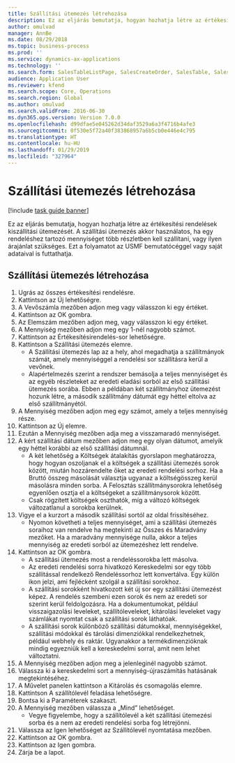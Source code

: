 ```yaml
---
title: Szállítási ütemezés létrehozása
description: Ez az eljárás bemutatja, hogyan hozhatja létre az értékesítési rendelések kiszállítási ütemezését.
author: omulvad
manager: AnnBe
ms.date: 08/29/2018
ms.topic: business-process
ms.prod: ''
ms.service: dynamics-ax-applications
ms.technology: ''
ms.search.form: SalesTableListPage, SalesCreateOrder, SalesTable, SalesDeliverySchedule, SalesEditLines,  SrsReportViewerForm
audience: Application User
ms.reviewer: kfend
ms.search.scope: Core, Operations
ms.search.region: Global
ms.author: omulvad
ms.search.validFrom: 2016-06-30
ms.dyn365.ops.version: Version 7.0.0
ms.openlocfilehash: d99dfae5e045262d34daf3529a6a3f4716b4afe3
ms.sourcegitcommit: 0f530e5f72a40f383868957a6b5cb0e446e4c795
ms.translationtype: HT
ms.contentlocale: hu-HU
ms.lasthandoff: 01/29/2019
ms.locfileid: "327964"
---
```

# <a name="create-delivery-schedule"></a>Szállítási ütemezés létrehozása

[!include [task guide banner](../../includes/task-guide-banner.md)]

Ez az eljárás bemutatja, hogyan hozhatja létre az értékesítési rendelések kiszállítási ütemezését. A szállítási ütemezés akkor használatos, ha egy rendeléshez tartozó mennyiséget több részletben kell szállítani, vagy ilyen árajánlat szükséges. Ezt a folyamatot az USMF bemutatócéggel vagy saját adataival is futtathatja.


## <a name="create-delivery-schedule"></a>Szállítási ütemezés létrehozása
1. Ugrás az összes értékesítési rendelésre.
2. Kattintson az Új lehetőségre.
3. A Vevőszámla mezőben adjon meg vagy válasszon ki egy értéket.
4. Kattintson az OK gombra.
5. Az Elemszám mezőben adjon meg, vagy válasszon ki egy értéket.
6. A Mennyiség mezőben adjon meg egy 1-nél nagyobb számot.
7. Kattintson az Értékesítésirendelés-sor lehetőségre.
8. Kattintson a Szállítási ütemezés elemre.
    * A Szállítási ütemezés lap az a hely, ahol megadhatja a szállítmányok számát, amely mennyiséggel a rendelési sor szállításra kerül a vevőnek.    
    * Alapértelmezés szerint a rendszer bemásolja a teljes mennyiséget és az egyéb részleteket az eredeti eladási sorból az első szállítási ütemezés sorába. Ebben a példában két szállítmányhoz ütemezést hozunk létre, a második szállítmány dátumát egy héttel eltolva az első szállítmányétól.  
9. A Mennyiség mezőben adjon meg egy számot, amely a teljes mennyiség része.
10. Kattintson az Új elemre.
11. Ezután a Mennyiség mezőben adja meg a visszamaradó mennyiséget.
12. A kért szállítási dátum mezőben adjon meg egy olyan dátumot, amelyik egy héttel korábbi az első szállítási dátumnál.
    * A két lehetőség a Költségek átalakítás gyorslapon meghatározza, hogy hogyan oszoljanak el a költségek a szállítási ütemezés sorok között, miután hozzárendelte őket az eredeti rendelési sorhoz. Ha a Bruttó összeg másolását választja ugyanaz a költségösszeg kerül másolásra minden sorba. A Felosztás szállítmánysorokra lehetőség egyenlően osztja el a költségeket a szállítmánysorok között.  
    * Csak rögzített költségek oszthatók, míg a változó költségek változatlanul a sorokba kerülnek.  
13. Vigye el a kurzort a második szállítási sortól az oldal frissítéséhez.
    * Nyomon követheti a teljes mennyiséget, ami a szállítási ütemezés soraihoz van rendelve ha megtekinti az Összes és Maradvány mezőket. Ha a maradvány mennyisége nulla, akkor a teljes mennyiség az eredeti sorból az ütemezéshez lett rendelve.   
14. Kattintson az OK gombra.
    * A szállítási ütemezés most a rendeléssorokba lett másolva.   
    * Az eredeti rendelési sorra hivatkozó Kereskedelmi sor egy több szállítással rendelkező Rendeléssorhoz lett konvertálva. Egy külön ikon jelzi, ami fejlécként szolgál a szállítási sorokhoz.  
    * A szállítási sorokként hivatkozott két új sor egy szállítási ütemezést képez. A rendelés szembeni ezen sorok és nem az eredeti sor szerint kerül feldolgozásra. Ha a dokumentumokat, például visszaigazolási leveleket, szállítóleveleket, kitárolási leveleket vagy számlákat nyomtat csak a szállítási sorok láthatóak.   
    * A szállítási sorok különböző szállítási dátumokkal, mennyiségekkel, szállítási módokkal és tárolási dimenziókkal rendelkezhetnek, például webhely és raktár. Ugyanakkor a termékdimenzióknak mindig egyezniük kell a kereskedelmi sorral, amit nem lehet változtatni.  
15. A Mennyiség mezőben adjon meg a jelenleginél nagyobb számot.
16. Válassza ki a kereskedelmi sort a mennyiség-újraszámítás hatásának megtekintéséhez.
17. A Művelet panelen kattintson a Kitárolás és csomagolás elemre.
18. Kattintson A szállítólevél feladása lehetőségre.
19. Bontsa ki a Paraméterek szakaszt.
20. A Mennyiség mezőben válassza a „Mind” lehetőséget.
    * Vegye figyelembe, hogy a szállítólevél a két szállítási ütemezési sorba és a nem az eredeti rendelési sorba fog létrejönni.  
21. Válassza az Igen lehetőséget az Szállítólevél nyomtatása mezőben.
22. Kattintson az OK gombra.
23. Kattintson az Igen gombra.
24. Zárja be a lapot.

